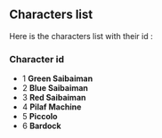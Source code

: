 ## Characters list

Here is the characters list with their id :

### Character id

- 1 **Green Saibaiman**
- 2 **Blue Saibaiman**
- 3 **Red Saibaiman**
- 4 **Pilaf Machine**
- 5 **Piccolo**
- 6 **Bardock**